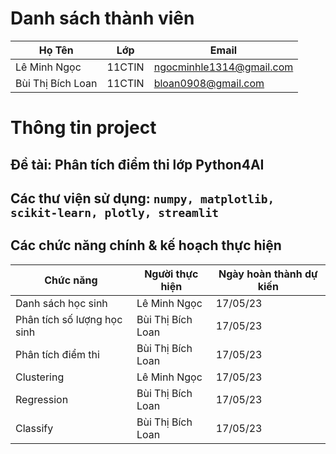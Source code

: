 # Danh sách thành viên
Họ Tên|Lớp|Email
-|-|-
Lê Minh Ngọc|11CTIN|ngocminhle1314@gmail.com
Bùi Thị Bích Loan|11CTIN|bloan0908@gmail.com

# Thông tin project
## Đề tài: Phân tích điểm thi lớp Python4AI
## Các thư viện sử dụng: `numpy, matplotlib, scikit-learn, plotly, streamlit`

## Các chức năng chính & kế hoạch thực hiện

Chức năng|Người thực hiện|Ngày hoàn thành dự kiến
-|-|-
Danh sách học sinh|Lê Minh Ngọc|17/05/23
Phân tích số lượng học sinh|Bùi Thị Bích Loan|17/05/23
Phân tích điểm thi|Bùi Thị Bích Loan|17/05/23
Clustering|Lê Minh Ngọc|17/05/23
Regression|Bùi Thị Bích Loan|17/05/23
Classify|Bùi Thị Bích Loan|17/05/23
